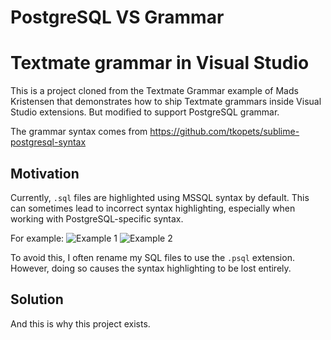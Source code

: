 # PostgreSQL VS Grammar
# Textmate grammar in Visual Studio

This is a project cloned from the Textmate Grammar example of Mads Kristensen that demonstrates how to ship Textmate grammars inside Visual Studio extensions. But modified to support PostgreSQL grammar.

The grammar syntax comes from https://github.com/tkopets/sublime-postgresql-syntax

## Motivation
Currently, `.sql` files are highlighted using MSSQL syntax by default. This can sometimes lead to incorrect syntax highlighting, especially when working with PostgreSQL-specific syntax.

For example:
![Example 1](https://github.com/user-attachments/assets/b4d1d1d8-d326-4eb3-9195-b747ef691857)
![Example 2](https://github.com/user-attachments/assets/cf4a97f8-29a8-4a2c-b095-f55f0122b044)

To avoid this, I often rename my SQL files to use the `.psql` extension. However, doing so causes the syntax highlighting to be lost entirely.

## Solution
And this is why this project exists.